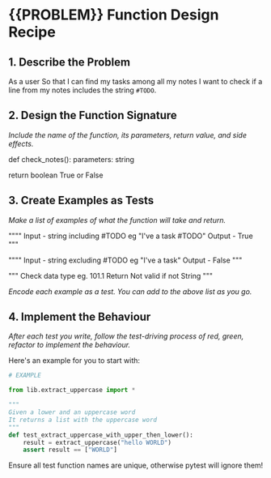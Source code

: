 # {{PROBLEM}} Function Design Recipe

## 1. Describe the Problem

As a user
So that I can find my tasks among all my notes
I want to check if a line from my notes includes the string `#TODO`.


## 2. Design the Function Signature

_Include the name of the function, its parameters, return value, and side effects._

def check_notes():
parameters: string

return boolean True or False


## 3. Create Examples as Tests

_Make a list of examples of what the function will take and return._

""""
Input - string including #TODO eg "I've a task #TODO"
Output - True
"""

""""
Input - string excluding #TODO eg "I've a task"
Output - False
"""

"""
Check data type eg. 101.1
Return Not valid if not String
"""


_Encode each example as a test. You can add to the above list as you go._

## 4. Implement the Behaviour

_After each test you write, follow the test-driving process of red, green, refactor to implement the behaviour._

Here's an example for you to start with:

```python
# EXAMPLE

from lib.extract_uppercase import *

"""
Given a lower and an uppercase word
It returns a list with the uppercase word
"""
def test_extract_uppercase_with_upper_then_lower():
    result = extract_uppercase("hello WORLD")
    assert result == ["WORLD"]
```

Ensure all test function names are unique, otherwise pytest will ignore them!
